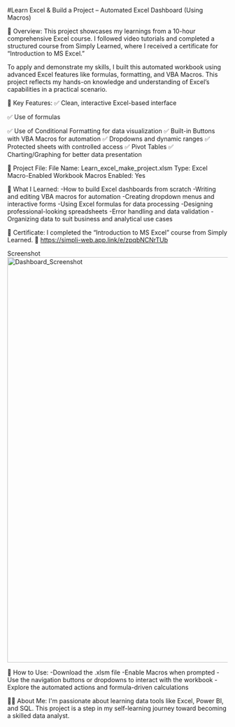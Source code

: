 #Learn Excel & Build a Project – Automated Excel Dashboard (Using Macros)

📘 Overview:
This project showcases my learnings from a 10-hour comprehensive Excel course. I followed video tutorials and completed a structured course from Simply Learned, where I received a certificate for “Introduction to MS Excel.”

To apply and demonstrate my skills, I built this automated workbook using advanced Excel features like formulas, formatting, and VBA Macros. This project reflects my hands-on knowledge and understanding of Excel’s capabilities in a practical scenario.

🎯 Key Features:
✅ Clean, interactive Excel-based interface

✅ Use of formulas 

✅ Use of Conditional Formatting for data visualization
✅ Built-in Buttons with VBA Macros for automation
✅ Dropdowns and dynamic ranges
✅ Protected sheets with controlled access
✅ Pivot Tables 
✅ Charting/Graphing for better data presentation

📂 Project File:
File Name: Learn_excel_make_project.xlsm
Type: Excel Macro-Enabled Workbook
Macros Enabled: Yes 

🧠 What I Learned:
-How to build Excel dashboards from scratch
-Writing and editing VBA macros for automation
-Creating dropdown menus and interactive forms
-Using Excel formulas for data processing
-Designing professional-looking spreadsheets
-Error handling and data validation
-Organizing data to suit business and analytical use cases

🧾 Certificate:
I completed the “Introduction to MS Excel” course from Simply Learned.
📌 https://simpli-web.app.link/e/zpqbNCNrTUb

Screenshot
<img width="1858" height="926" alt="Dashboard_Screenshot " src="https://github.com/user-attachments/assets/8acd13a6-627c-4e59-bdb2-53ad7e497973" />


🔗 How to Use:
-Download the .xlsm file
-Enable Macros when prompted
-Use the navigation buttons or dropdowns to interact with the workbook
-Explore the automated actions and formula-driven calculations

🙋‍♀️ About Me:
I'm passionate about learning data tools like Excel, Power BI, and SQL.
This project is a step in my self-learning journey toward becoming a skilled data analyst.
